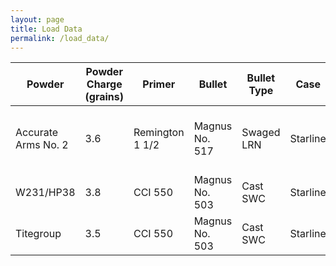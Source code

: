 ```yaml
---
layout: page
title: Load Data
permalink: /load_data/
---
```


| Powder              | Powder Charge (grains) | Primer          | Bullet         | Bullet Type | Case     | Average Velocity (FPS) | Mean Group Radius | Notes                                      |
|---------------------|------------------------|-----------------|----------------|-------------|----------|------------------------|-------------------|--------------------------------------------|
| Accurate Arms No. 2 | 3.6                    | Remington 1 1/2 | Magnus No. 517 | Swaged LRN  | Starline |          705           |                   | First 6 point leg obtained with this load. |
| W231/HP38           | 3.8                    | CCI 550         | Magnus No. 503 | Cast SWC    | Starline |                        |                   |                                            |
| Titegroup           | 3.5                    | CCI 550         | Magnus No. 503 | Cast SWC    | Starline |                        |                   |                                            |       

